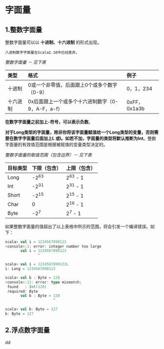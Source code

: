 字面量
================================================================================
## 1.整数字面量
整数字面量可以以 **十进制、十六进制** 的形式出现。
```
八进制数字字面量在Scala2.10中已经废弃。
```

*整数字面量 － 见下表*

| 类型 | 格式 | 例子 |
| :------------- | :------------- | :------------- |
| 十进制 | 0或一个非零值，后面跟上0个或多个数字（0-9） | 0，1，234 |
| 十六进制 | 0x后面跟上一个或多个十六进制数字（0-9，A-F，a-f） | 0xFF，0x1a3b |

**在数字字面量之前加上`-`符号，可以表示负数**。

**对于Long类型的字面量，除非你将该字面量赋值给一个Long类型的变量，否则需要在数字字面量后面加上L
或l。如若不加，字面量的类型将默认推断为Int**。整数字面量的有效值范围是根据被赋值的变量类型决定的。

*整数字面量的取值范围（包含边界）－ 见下表*

| 目标类型 | 下限（包含） | 上限（包含）|
| :------------- | :------------- | :------------ |
| Long | -2<sup>63</sup> | 2<sup>63</sup> - 1 |
| Int | -2<sup>31</sup> | 2<sup>31</sup> - 1 |
| Short | -2<sup>15</sup> | 2<sup>15</sup> - 1 |
| Char | 0 | 2<sup>16</sup> - 1 |
| Byte | -2<sup>7</sup> | 2<sup>7</sup> - 1 |

如果整数字面量的值超出了以上表格中所示的范围，将会引发一个编译错误。如下：
```scala
scala> val i = 1234567890123
<console>:1: error: integer number too large
       val i = 1234567890123
               ^

scala> val i = 1234567890123L
i: Long = 1234567890123

scala> val b : Byte = 128
<console>:11: error: type mismatch;
 found   : Int(128)
 required: Byte
       val b : Byte = 128
                      ^

scala> val b: Byte = 127
b: Byte = 127
```

## 2.浮点数字面量







































dd
